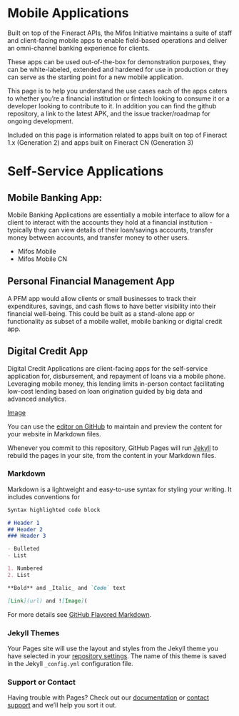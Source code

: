 # Mobile Applications

Built on top of the Fineract APIs, the Mifos Initiative maintains a suite of staff and client-facing mobile apps to enable field-based operations and deliver an omni-channel banking experience for clients.

These apps can be used out-of-the-box for demonstration purposes, they can be white-labeled, extended and hardened for use in production or they can serve as the starting point for a new mobile application. 

This page is to help you understand the use cases each of the apps caters to whether you’re a financial institution or fintech looking to consume it or a developer looking to contribute to it. In addition you can find the github repository, a link to the latest APK, and the issue tracker/roadmap for ongoing development. 

Included on this page is information related to apps built on top of Fineract 1.x (Generation 2) and apps built on Fineract CN (Generation 3) 

# Self-Service Applications

## Mobile Banking App: 
Mobile Banking Applications are essentially a mobile interface to allow for a client to interact with the accounts they hold at a financial institution - typically they can view details of their loan/savings accounts, transfer money between accounts, and transfer money to other users. 
- Mifos Mobile
- Mifos Mobile CN

## Personal Financial Management App
A PFM app would allow clients or small businesses to track their expenditures, savings, and cash flows to have better visibility into their financial well-being. This could be built as a stand-alone app or functionality as subset of a mobile wallet, mobile banking or digital credit app.


## Digital Credit App
Digital Credit Applications are client-facing apps for the self-service application for, disbursement, and repayment of loans via a mobile phone. Leveraging mobile money, this lending limits in-person contact facilitating low-cost lending based on loan origination guided by big data and advanced analytics. 

[Image](mobileapps.github.io/Screenshot_20170913-085024.jpg)
      



You can use the [editor on GitHub](https://github.com/openMF/mobileapps.github.io/edit/master/index.md) to maintain and preview the content for your website in Markdown files.

Whenever you commit to this repository, GitHub Pages will run [Jekyll](https://jekyllrb.com/) to rebuild the pages in your site, from the content in your Markdown files.

### Markdown

Markdown is a lightweight and easy-to-use syntax for styling your writing. It includes conventions for

```markdown
Syntax highlighted code block

# Header 1
## Header 2
### Header 3

- Bulleted
- List

1. Numbered
2. List

**Bold** and _Italic_ and `Code` text

[Link](url) and ![Image](
```

For more details see [GitHub Flavored Markdown](https://guides.github.com/features/mastering-markdown/).

### Jekyll Themes

Your Pages site will use the layout and styles from the Jekyll theme you have selected in your [repository settings](https://github.com/openMF/mobileapps.github.io/settings). The name of this theme is saved in the Jekyll `_config.yml` configuration file.

### Support or Contact

Having trouble with Pages? Check out our [documentation](https://help.github.com/categories/github-pages-basics/) or [contact support](https://github.com/contact) and we’ll help you sort it out.
